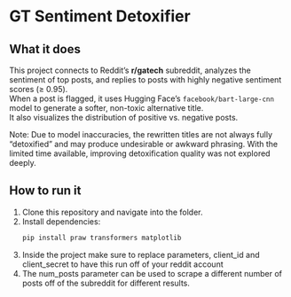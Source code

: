 # GT Sentiment Detoxifier

## What it does
This project connects to Reddit’s **r/gatech** subreddit, analyzes the sentiment of top posts, and replies to posts with highly negative sentiment scores (≥ 0.95).  
When a post is flagged, it uses Hugging Face’s `facebook/bart-large-cnn` model to generate a softer, non-toxic alternative title.  
It also visualizes the distribution of positive vs. negative posts.  

Note: Due to model inaccuracies, the rewritten titles are not always fully “detoxified” and may produce undesirable or awkward phrasing. With the limited time available, improving detoxification quality was not explored deeply.

## How to run it
1. Clone this repository and navigate into the folder.  
2. Install dependencies:  
   ```bash
   pip install praw transformers matplotlib
3. Inside the project make sure to replace parameters, client_id and client_secret to have this run off of your reddit account
4. The num_posts parameter can be used to scrape a different number of posts off of the subreddit for different results.